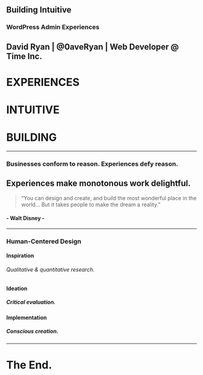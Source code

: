 ## Building Intuitive 
### WordPress Admin Experiences

David Ryan | @0aveRyan | Web Developer @ Time Inc.
---
# EXPERIENCES
# INTUITIVE
# BUILDING
---
### Businesses conform to reason. Experiences defy reason.

Experiences make monotonous work delightful.
---
> “You can design and create, 
and build the most wonderful place in the world… 
But it takes people to make the dream a reality.”

#### - Walt Disney -
---
### Human-Centered Design
#### Inspiration
###### Qualitative & quantitative research.
#### Ideation
##### Critical evaluation.
#### Implementation
##### Conscious creation.
---
# The End.
